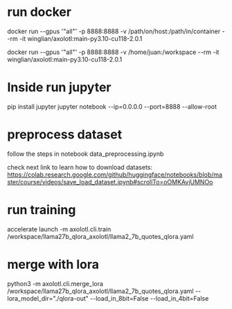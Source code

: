# run docker

docker run --gpus '"all"' -p 8888:8888 -v /path/on/host:/path/in/container --rm -it winglian/axolotl:main-py3.10-cu118-2.0.1

docker run --gpus '"all"' -p 8888:8888 -v /home/juan:/workspace --rm -it winglian/axolotl:main-py3.10-cu118-2.0.1

# Inside run jupyter
pip install jupyter
jupyter notebook --ip=0.0.0.0 --port=8888 --allow-root


# preprocess dataset
follow the steps in notebook data_preprocessing.ipynb

check next link to learn how to download datasets:
https://colab.research.google.com/github/huggingface/notebooks/blob/master/course/videos/save_load_dataset.ipynb#scrollTo=oOMKAvjUMNOo


# run training 

accelerate launch -m axolotl.cli.train /workspace/llama27b_qlora_axolotl/llama2_7b_quotes_qlora.yaml



# merge with lora
python3 -m axolotl.cli.merge_lora /workspace/llama27b_qlora_axolotl/llama2_7b_quotes_qlora.yaml --lora_model_dir="./qlora-out" --load_in_8bit=False --load_in_4bit=False




